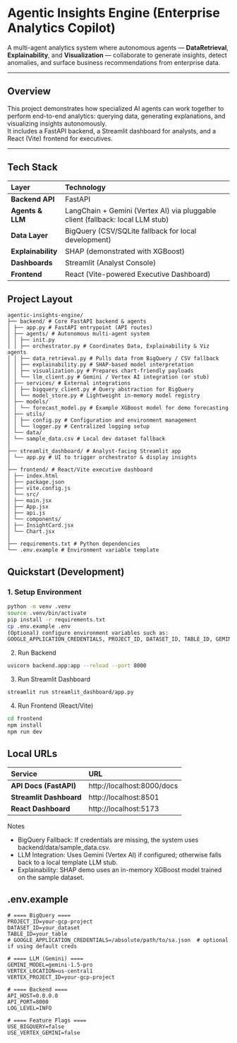 # Agentic Insights Engine (Enterprise Analytics Copilot)

A multi-agent analytics system where autonomous agents — **DataRetrieval**, **Explainability**, and **Visualization** — collaborate to generate insights, detect anomalies, and surface business recommendations from enterprise data.

---

## Overview

This project demonstrates how specialized AI agents can work together to perform end-to-end analytics: querying data, generating explanations, and visualizing insights autonomously.  
It includes a FastAPI backend, a Streamlit dashboard for analysts, and a React (Vite) frontend for executives.

---

## Tech Stack

| Layer | Technology |
|:------|:------------|
| **Backend API** | FastAPI |
| **Agents & LLM** | LangChain + Gemini (Vertex AI) via pluggable client (fallback: local LLM stub) |
| **Data Layer** | BigQuery (CSV/SQLite fallback for local development) |
| **Explainability** | SHAP (demonstrated with XGBoost) |
| **Dashboards** | Streamlit (Analyst Console) |
| **Frontend** | React (Vite-powered Executive Dashboard) |

## Project Layout
```
agentic-insights-engine/
├── backend/ # Core FastAPI backend & agents
│ ├── app.py # FastAPI entrypoint (API routes)
│ ├── agents/ # Autonomous multi-agent system
│ │ ├── init.py
│ │ ├── orchestrator.py # Coordinates Data, Explainability & Viz agents
│ │ ├── data_retrieval.py # Pulls data from BigQuery / CSV fallback
│ │ ├── explainability.py # SHAP-based model interpretation
│ │ ├── visualization.py # Prepares chart-friendly payloads
│ │ └── llm_client.py # Gemini / Vertex AI integration (or stub)
│ ├── services/ # External integrations
│ │ ├── bigquery_client.py # Query abstraction for BigQuery
│ │ └── model_store.py # Lightweight in-memory model registry
│ ├── models/
│ │ └── forecast_model.py # Example XGBoost model for demo forecasting
│ ├── utils/
│ │ ├── config.py # Configuration and environment management
│ │ └── logger.py # Centralized logging setup
│ └── data/
│ └── sample_data.csv # Local dev dataset fallback
│
├── streamlit_dashboard/ # Analyst-facing Streamlit app
│ └── app.py # UI to trigger orchestrator & display insights
│
├── frontend/ # React/Vite executive dashboard
│ ├── index.html
│ ├── package.json
│ ├── vite.config.js
│ └── src/
│ ├── main.jsx
│ ├── App.jsx
│ ├── api.js
│ └── components/
│ ├── InsightCard.jsx
│ └── Chart.jsx
│
├── requirements.txt # Python dependencies
└── .env.example # Environment variable template
```

## Quickstart (Development)

### 1. Setup Environment

```bash
python -m venv .venv
source .venv/bin/activate
pip install -r requirements.txt
cp .env.example .env
(Optional) configure environment variables such as:
GOOGLE_APPLICATION_CREDENTIALS, PROJECT_ID, DATASET_ID, TABLE_ID, GEMINI_MODEL, etc.
```
2. Run Backend
```bash
uvicorn backend.app:app --reload --port 8000
```
3. Run Streamlit Dashboard
```bash
streamlit run streamlit_dashboard/app.py
```
4. Run Frontend (React/Vite)
```bash
cd frontend
npm install
npm run dev
```
## Local URLs
| Service | URL |
|:------|:------------|
| **API Docs (FastAPI)** | http://localhost:8000/docs |
| **Streamlit Dashboard** | http://localhost:8501 |
| **React Dashboard** | http://localhost:5173 |

Notes
- BigQuery Fallback: If credentials are missing, the system uses backend/data/sample_data.csv.
- LLM Integration: Uses Gemini (Vertex AI) if configured; otherwise falls back to a local template LLM stub.
- Explainability: SHAP demo uses an in-memory XGBoost model trained on the sample dataset.

## .env.example
```
# ==== BigQuery ====
PROJECT_ID=your-gcp-project
DATASET_ID=your_dataset
TABLE_ID=your_table
# GOOGLE_APPLICATION_CREDENTIALS=/absolute/path/to/sa.json  # optional if using default creds

# ==== LLM (Gemini) ====
GEMINI_MODEL=gemini-1.5-pro
VERTEX_LOCATION=us-central1
VERTEX_PROJECT_ID=your-gcp-project

# ==== Backend ====
API_HOST=0.0.0.0
API_PORT=8000
LOG_LEVEL=INFO

# ==== Feature Flags ====
USE_BIGQUERY=false
USE_VERTEX_GEMINI=false
```
